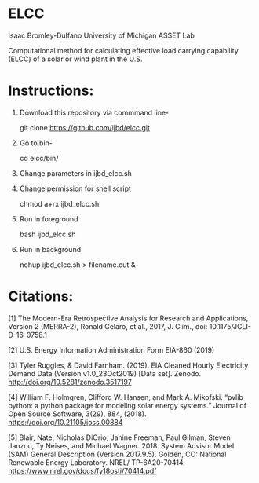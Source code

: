 ELCC
===============


Isaac Bromley-Dulfano
University of Michigan ASSET Lab

Computational method for calculating effective load carrying capability (ELCC) of a solar or wind plant in the U.S. 

Instructions:
=============

1. Download this repository via commmand line- 

    git clone https://github.com/ijbd/elcc.git

2. Go to bin-

    cd elcc/bin/

4. Change parameters in ijbd_elcc.sh

3. Change permission for shell script

    chmod a+rx ijbd_elcc.sh

5. Run in foreground

    bash ijbd_elcc.sh

6. Run in background 

    nohup ijbd_elcc.sh > filename.out &
    
Citations:
==========

[1] The Modern-Era Retrospective Analysis for Research and Applications, Version 2 (MERRA-2), Ronald Gelaro, et al., 2017, J. Clim., doi: 10.1175/JCLI-D-16-0758.1

[2] U.S. Energy Information Administration Form EIA-860 (2019)

[3] Tyler Ruggles, & David Farnham. (2019). EIA Cleaned Hourly Electricity Demand Data (Version v1.0_23Oct2019) [Data set]. Zenodo. http://doi.org/10.5281/zenodo.3517197

[4] William F. Holmgren, Clifford W. Hansen, and Mark A. Mikofski. “pvlib python: a python package for modeling solar energy systems.” Journal of Open Source Software, 3(29), 884, (2018). https://doi.org/10.21105/joss.00884

[5] Blair, Nate, Nicholas DiOrio, Janine Freeman, Paul Gilman, Steven Janzou, Ty Neises, and Michael Wagner. 2018. System Advisor Model (SAM) General Description (Version 2017.9.5). Golden, CO: National Renewable Energy Laboratory. NREL/ TP-6A20-70414. https://www.nrel.gov/docs/fy18osti/70414.pdf

